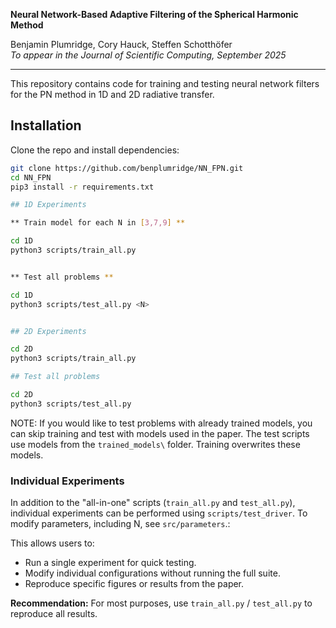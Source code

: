 **Neural Network-Based Adaptive Filtering of the Spherical Harmonic Method** 
 
Benjamin Plumridge, Cory Hauck, Steffen Schotthöfer  
*To appear in the Journal of Scientific Computing, September 2025*  

---

This repository contains code for training and testing neural network filters for the PN method in 1D and 2D radiative transfer. 

## Installation

Clone the repo and install dependencies:

```bash
git clone https://github.com/benplumridge/NN_FPN.git
cd NN_FPN
pip3 install -r requirements.txt

## 1D Experiments

** Train model for each N in [3,7,9] **

cd 1D
python3 scripts/train_all.py


** Test all problems **

cd 1D
python3 scripts/test_all.py <N>


## 2D Experiments

cd 2D
python3 scripts/train_all.py

## Test all problems

cd 2D
python3 scripts/test_all.py
```

NOTE: If you would like to test problems with already trained models, you can skip training and test with models used in the paper.   The test scripts use models from the `trained_models\` folder.  Training overwrites these models. 

### Individual Experiments

In addition to the "all-in-one" scripts (`train_all.py` and `test_all.py`), individual experiments can be performed using `scripts/test_driver`.  To modify parameters, including N, see `src/parameters`.:

This allows users to:
- Run a single experiment for quick testing.
- Modify individual configurations without running the full suite.
- Reproduce specific figures or results from the paper.

**Recommendation:** For most purposes, use `train_all.py` / `test_all.py` to reproduce all results.





